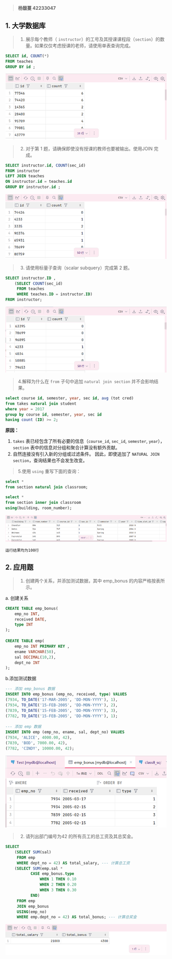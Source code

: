 > **杨馥蔓 42233047**
## 1. 大学数据库
>1. 展示每个教师（ `instructor`）的工号及其授课课程段（`section`）的数量。如果仅仅考虑授课的老师，请使用单表查询完成。

```sql
SELECT id, COUNT(*)  
FROM teaches  
GROUP BY id ;
```

![](attachments/TEST/TEST-img-20250417203339.png)

>2. 对于第 1 题，请确保即使没有授课的教师也要被输出。使用JOIN 完成。
```sql
SELECT instructor.id, COUNT(sec_id)  
FROM instructor  
LEFT JOIN teaches  
ON instructor.id = teaches.id  
GROUP BY instructor.id ;
```

![](attachments/TEST/TEST-img-20250417203353.png)

>3. 请使用标量子查询（scalar subquery）完成第 2 题。

```sql
SELECT instructor.ID ,  
    (SELECT COUNT(sec_id)  
     FROM teaches  
     WHERE teaches.ID = instructor.ID)  
FROM instructor;
```

![](attachments/TEST/TEST-img-20250417203413.png)

>4.解释为什么在 `from` 子句中追加 `natural join section` 并不会影响结果。

```sql
select course id, semester, year, sec id, avg (tot cred) 
from takes natural join student 
where year = 2017 
group by course id, semester, year, sec id 
having count (ID) >= 2;
```

**原因：** 
1. `takes` 表已经包含了所有必要的信息（`course_id`, `sec_id`, `semester`, `year`），`section` 表中的信息对分组和聚合计算没有额外贡献。
2. 自然连接没有引入新的分组或过滤条件。
因此，即使追加了 `NATURAL JOIN section`，查询结果也不会发生改变。

>5.使用 `using` 重写下面的查询：

```sql
select * 
from section natural join classroom;
```

```sql
select *  
from section inner join classroom  
using(building, room_number);
```

![](attachments/TEST/TEST-img-20250417201356.png)

`运行结果均为100行`

## 2. 应用题
>1. 创建两个关系，并添加测试数据，其中 emp_bonus 的内容严格按表所示。

a.  创建关系

```sql
CREATE TABLE emp_bonus(  
    emp_no INT,  
    received DATE,  
    type INT  
);  
  
CREATE TABLE emp(  
    emp_no INT PRIMARY KEY ,  
    ename VARCHAR(50),  
    sal DECIMAL(10,2),  
    dept_no INT  
);
```

b.添加测试数据

```sql
--- 添加 emp_bonus 数据
INSERT INTO emp_bonus (emp_no, received, type) VALUES  
(7934, TO_DATE('17-MAR-2005', 'DD-MON-YYYY'), 1),  
(7934, TO_DATE('15-FEB-2005', 'DD-MON-YYYY'), 2),  
(7839, TO_DATE('15-FEB-2005', 'DD-MON-YYYY'), 3),  
(7782, TO_DATE('15-FEB-2005', 'DD-MON-YYYY'), 1);

--- 添加 emp 数据
INSERT INTO emp (emp_no, ename, sal, dept_no) VALUES  
(7934, 'ALICE', 4000.00, 42),  
(7839, 'BOD', 7000.00, 42),  
(7782, 'CINDY', 10000.00, 42);
```

![](attachments/TEST/TEST-img-20250417203000.png)

>2. 请列出部门编号为42 的所有员工的总工资及其总奖金。

```sql
SELECT  
    (SELECT SUM(sal)  
     FROM emp  
     WHERE dept_no = 42) AS total_salary, --- 计算总工资  
    (SELECT SUM(emp.sal *  
           CASE emp_bonus.type  
               WHEN 1 THEN 0.10  
               WHEN 2 THEN 0.20  
               WHEN 3 THEN 0.30  
           END)  
     FROM emp  
     JOIN emp_bonus  
     USING(emp_no)  
     WHERE emp.dept_no = 42) AS total_bonus; --- 计算总奖金
```

![](attachments/TEST/TEST-img-20250417205557.png)

